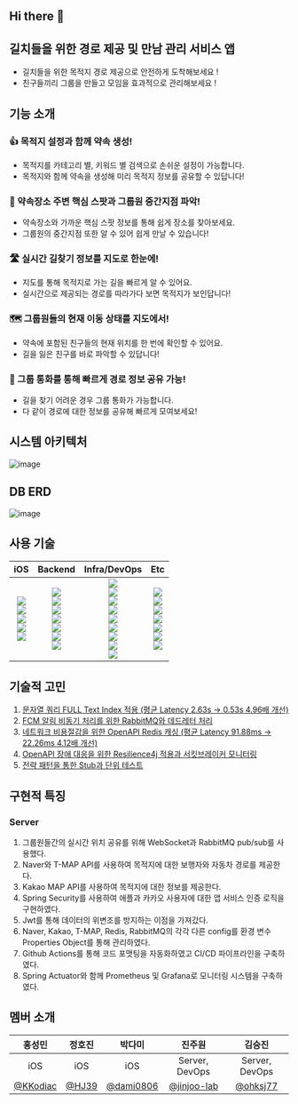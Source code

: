 ## Hi there 👋

## 길치들을 위한 경로 제공 및 만남 관리 서비스 앱

- 길치들을 위한 목적지 경로 제공으로 안전하게 도착해보세요 !
- 친구들끼리 그룹을 만들고 모임을 효과적으로 관리해보세요 !

## 기능 소개

### 👍 목적지 설정과 함께 약속 생성!

- 목적지를 카테고리 별, 키워드 별 검색으로 손쉬운 설정이 가능합니다.
- 목적지와 함께 약속을 생성해 미리 목적지 정보를 공유할 수 있답니다!

### 🎯 약속장소 주변 핵심 스팟과 그룹원 중간지점 파악!

- 약속장소와 가까운 핵심 스팟 정보를 통해 쉽게 장소를 찾아보세요.
- 그룹원의 중간지점 또한 알 수 있어 쉽게 만날 수 있습니다!

### 🛣️ 실시간 길찾기 정보를 지도로 한눈에!

- 지도를 통해 목적지로 가는 길을 빠르게 알 수 있어요.
- 실시간으로 제공되는 경로를 따라가다 보면 목적지가 보인답니다!

### 🗺️ 그룹원들의 현재 이동 상태를 지도에서!

- 약속에 포함된 친구들의 현재 위치를 한 번에 확인할 수 있어요.
- 길을 잃은 친구를 바로 파악할 수 있답니다!

### 📱 그룹 통화를 통해 빠르게 경로 정보 공유 가능!

- 길을 찾기 어려운 경우 그룹 통화가 가능합니다.
- 다 같이 경로에 대한 정보를 공유해 빠르게 모여보세요!


## 시스템 아키텍처
![image](https://github.com/HongDam-org/TWTW/assets/89020004/34b14bc9-fc91-41e5-b325-83635893ec43)

## DB ERD
![image](https://github.com/HongDam-org/TWTW/assets/89020004/7fafa2f5-fdaf-4010-a788-d21729ac20d7)

## 사용 기술
|iOS|Backend|Infra/DevOps|Etc|
|:---:|:---:|:---:|:---:|
|<img src="https://img.shields.io/badge/swift-F05138?style=for-the-badge&logo=Swift&logoColor=white"><br><img src="https://img.shields.io/badge/rxswift-F1007E?style=for-the-badge"><br><img src="https://img.shields.io/badge/rxcocoa-F1007E?style=for-the-badge"><br><img src="https://img.shields.io/badge/uikit-2396F3?style=for-the-badge&logo=uikit&logoColor=white"><br><img src="https://img.shields.io/badge/alamofire-F40D12?style=for-the-badge">|<img src="https://img.shields.io/badge/java-007396?style=for-the-badge&logo=OpenJDK&logoColor=white"><br><img src="https://img.shields.io/badge/springboot-6DB33F?style=for-the-badge&logo=springboot&logoColor=white"><br><img src="https://img.shields.io/badge/springsecurity-6DB33F?style=for-the-badge&logo=springsecurity&logoColor=white"> <br><img src="https://img.shields.io/badge/hibernate-59666C?style=for-the-badge&logo=hibernate&logoColor=white"> <br> <img src="https://img.shields.io/badge/MySQL-4479A1?style=for-the-badge&logo=MySQL&logoColor=white"><br><img src="https://img.shields.io/badge/junit5-25A162?style=for-the-badge&logo=junit5&logoColor=white"><br><img src="https://img.shields.io/badge/stomp-010101?style=for-the-badge">|<img src="https://img.shields.io/badge/amazons3-569A31?style=for-the-badge&logo=amazons3&logoColor=white"><br><img src="https://img.shields.io/badge/amazonec2-FF9900?style=for-the-badge&logo=amazonec2&logoColor=white"><br><img src="https://img.shields.io/badge/nginx-009639?style=for-the-badge&logo=nginx&logoColor=white"><br><img src="https://img.shields.io/badge/redis-DC382D?style=for-the-badge&logo=redis&logoColor=white"><br><img src="https://img.shields.io/badge/rabbitmq-FF6600?style=for-the-badge&logo=rabbitmq&logoColor=white"><br><img src="https://img.shields.io/badge/docker-2496ED?style=for-the-badge&logo=docker&logoColor=white"><br><img src="https://img.shields.io/badge/githubactions-2088FF?style=for-the-badge&logo=githubactions&logoColor=white"><br><img src="https://img.shields.io/badge/prometheus-E6522C?style=for-the-badge&logo=prometheus&logoColor=white"><br><img src="https://img.shields.io/badge/grafana-F46800?style=for-the-badge&logo=grafana&logoColor=white">|<img src="https://img.shields.io/badge/apple_login-000000?style=for-the-badge&logo=apple&logoColor=white"><br><img src="https://img.shields.io/badge/KAKAO_MAP_SDK_V2-FFCD00?style=for-the-badge&logo=kakao&logoColor=white"><br><img src="https://img.shields.io/badge/RX_KAKAO_OAUTH-FFCD00?style=for-the-badge&logo=kakao&logoColor=white"><br><img src="https://img.shields.io/badge/core_location-68BC71?style=for-the-badge"><br><img src="https://img.shields.io/badge/kakao_api-FFCD00?style=for-the-badge&logo=kakao&logoColor=white"><br><img src="https://img.shields.io/badge/tmap_api-D40E14?style=for-the-badge&logo=tvtime&logoColor=white"><br><img src="https://img.shields.io/badge/naver_api-03C75A?style=for-the-badge&logo=naver&logoColor=white">|

## 기술적 고민
1. [문자열 쿼리 FULL Text Index 적용 (평균 Latency 2.63s -> 0.53s 4.96배 개선)](https://github.com/HongDam-org/TWTW/wiki/FULL-Text-Index-%EC%A0%81%EC%9A%A9%EA%B8%B0)
2. [FCM 알림 비동기 처리를 위한 RabbitMQ와 데드레터 처리](https://github.com/HongDam-org/TWTW/wiki/RabbitMQ-%EB%8D%B0%EB%93%9C%EB%A0%88%ED%84%B0-%EC%B2%98%EB%A6%AC-%EC%A0%81%EC%9A%A9%EA%B8%B0)
3. [네트워크 비용절감을 위한 OpenAPI Redis 캐싱 (평균 Latency 91.88ms -> 22.26ms 4.12배 개선)](https://github.com/HongDam-org/TWTW/wiki/Redis-Cache-%EC%A0%81%EC%9A%A9%EA%B8%B0)
4. [OpenAPI 장애 대응을 위한 Resilience4j 적용과 서킷브레이커 모니터링](https://github.com/HongDam-org/TWTW/wiki/Resilience4j-%EB%AA%A8%EB%8B%88%ED%84%B0%EB%A7%81)
5. [전략 패턴을 통한 Stub과 단위 테스트](https://github.com/HongDam-org/TWTW/wiki/Stub%EC%9D%84-%EC%9D%B4%EC%9A%A9%ED%95%9C-%EB%8B%A8%EC%9C%84-%ED%85%8C%EC%8A%A4%ED%8A%B8-%EC%A0%81%EC%9A%A9%EA%B8%B0)

## 구현적 특징

### Server
1. 그룹원들간의 실시간 위치 공유를 위해 WebSocket과 RabbitMQ pub/sub를 사용했다.
2. Naver와 T-MAP API를 사용하여 목적지에 대한 보행자와 자동차 경로를 제공한다.
3. Kakao MAP API를 사용하여 목적지에 대한 정보를 제공한다.
4. Spring Security를 사용하여 애플과 카카오 사용자에 대한 앱 서비스 인증 로직을 구현하였다.
5. Jwt를 통해 데이터의 위변조를 방지하는 이점을 가져갔다.
6. Naver, Kakao, T-MAP, Redis, RabbitMQ의 각각 다른 config를 환경 변수 Properties Object를 통해 관리하였다.
7. Github Actions를 통해 코드 포맷팅을 자동화하였고 CI/CD 파이프라인을 구축하였다.
8. Spring Actuator와 함께 Prometheus 및 Grafana로 모니터링 시스템을 구축하였다.

## 멤버 소개
|홍성민|정호진|박다미|진주원|김승진|
|:----:|:----:|:----:|:----:|:----:|
|iOS|iOS|iOS|Server, DevOps|Server, DevOps|
|[@KKodiac](https://github.com/KKodiac)|[@HJ39](https://github.com/HJ39)|[@dami0806](https://github.com/dami0806)|[@jinjoo-lab](https://github.com/jinjoo-lab)|[@ohksj77](https://github.com/ohksj77)|

